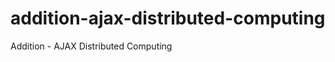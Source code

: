 addition-ajax-distributed-computing
===================================

Addition - AJAX Distributed Computing

